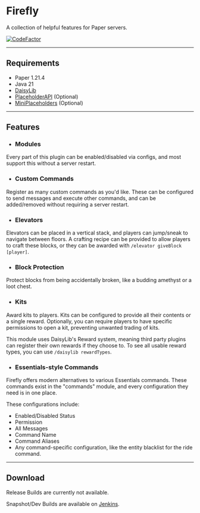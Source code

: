 # Firefly

A collection of helpful features for Paper servers.

[![CodeFactor](https://www.codefactor.io/repository/github/fireml-dev/firefly/badge)](https://www.codefactor.io/repository/github/fireml-dev/firefly)

---

## Requirements

- Paper 1.21.4
- Java 21
- [DaisyLib](https://github.com/FireML-Dev/DaisyLib)
- [PlaceholderAPI](https://www.spigotmc.org/resources/placeholderapi.6245/) (Optional)
- [MiniPlaceholders](https://modrinth.com/plugin/miniplaceholders) (Optional)

---

## Features

* ### Modules
Every part of this plugin can be enabled/disabled via configs, and most support this without a server restart.

* ### Custom Commands
Register as many custom commands as you'd like. 
These can be configured to send messages and execute other commands, and can be added/removed without requiring a server restart.

* ### Elevators
Elevators can be placed in a vertical stack, and players can jump/sneak to navigate between floors. 
A crafting recipe can be provided to allow players to craft these blocks, or they can be awarded with `/elevator giveBlock [player]`.

* ### Block Protection
Protect blocks from being accidentally broken, like a budding amethyst or a loot chest.

* ### Kits
Award kits to players. Kits can be configured to provide all their contents or a single reward. 
Optionally, you can require players to have specific permissions to open a kit, preventing unwanted trading of kits.

This module uses DaisyLib's Reward system, meaning third party plugins can register their own rewards if they choose to.
To see all usable reward types, you can use `/daisylib rewardTypes`.

* ### Essentials-style Commands
Firefly offers modern alternatives to various Essentials commands. 
These commands exist in the "commands" module, and every configuration they need is in one place.

These configurations include:
- Enabled/Disabled Status
- Permission
- All Messages
- Command Name
- Command Aliases
- Any command-specific configuration, like the entity blacklist for the ride command.

---

## Download

Release Builds are currently not available.

Snapshot/Dev Builds are available on [Jenkins](https://ci.codemc.io/job/FireML/job/Firefly/).

